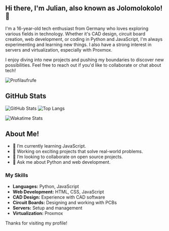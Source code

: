 ## Hi there, I'm Julian, also known as Jolomolokolo! 👋

I'm a 16-year-old tech enthusiast from Germany who loves exploring various fields in technology. Whether it's CAD design, circuit board creation, web development, or coding in Python and JavaScript, I'm always experimenting and learning new things. I also have a strong interest in servers and virtualization, especially with Proxmox.

I enjoy diving into new projects and pushing my boundaries to discover new possibilities. Feel free to reach out if you'd like to collaborate or chat about tech!

![Profilaufrufe](https://komarev.com/ghpvc/?username=jolomolokolo)

## GitHub Stats

![GitHub Stats](https://github-readme-stats.vercel.app/api?username=jolomolokolo&show_icons=true&theme=radical)
![Top Langs](https://github-readme-stats.vercel.app/api/top-langs/?username=jolomolokolo&layout=compact&theme=radical)

![Wakatime Stats](https://github-readme-stats.hackclub.dev/api/wakatime?username=19535&api_domain=hackatime.hackclub.com&theme=darcula&custom_title=Hackatime+Stats&layout=compact&cache_seconds=0&langs_count=8)


<!-- ## GitHub Activity

![GitHub Activity Graph](https://activity-graph.herokuapp.com/graph?username=jolomolokolo&theme=dracula) -->

## About Me!

- 🌱 I’m currently learning JavaScript.
- 💼 Working on exciting projects that solve real-world problems.
- 👯 I’m looking to collaborate on open source projects.
- 💬 Ask me about Python and web development.

### My Skills

- **Languages:** Python, JavaScript
- **Web Development:** HTML, CSS, JavaScript
- **CAD Design:** Experience with CAD software
- **Circuit Boards:** Designing and working with PCBs
- **Servers:** Setup and management
- **Virtualization:** Proxmox

Thanks for visiting my profile!








<!--
**Jolomolokolo/jolomolokolo** is a ✨ _special_ ✨ repository because its `README.md` (this file) appears on your GitHub profile.

Here are some ideas to get you started:

- 🔭 I’m currently working on ...
- 🌱 I’m currently learning ...
- 👯 I’m looking to collaborate on ...
- 🤔 I’m looking for help with ...
- 💬 Ask me about ...
- 📫 How to reach me: ...
- 😄 Pronouns: ...
- ⚡ Fun fact: ...
-->
